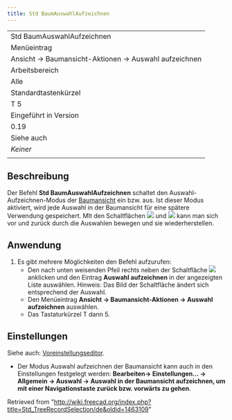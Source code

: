 ```yaml
---
title: Std BaumAuswahlAufzeichnen
---
```


|                                                      |
| ---------------------------------------------------- |
| Std BaumAuswahlAufzeichnen                           |
| Menüeintrag                                          |
| Ansicht → Baumansicht-Aktionen → Auswahl aufzeichnen |
| Arbeitsbereich                                       |
| Alle                                                 |
| Standardtastenkürzel                                 |
| T 5                                                  |
| Eingeführt in Version                                |
| 0.19                                                 |
| Siehe auch                                           |
| _Keiner_                                             |
|                                                      |

## Beschreibung

Der Befehl **Std BaumAuswahlAufzeichnen** schaltet den Auswahl-Aufzeichnen-Modus der [Baumansicht](/Tree_view/de "Tree view/de") ein bzw. aus. Ist dieser Modus aktiviert, wird jede Auswahl in der Baumansicht für eine spätere Verwendung gespeichert. MIt den Schaltflächen ![](/images/Std_SelBack.svg) und ![](/images/Std_SelForward.svg) kann man sich vor und zurück durch die Auswahlen bewegen und sie wiederherstellen.

## Anwendung

1. Es gibt mehrere Möglichkeiten den Befehl aufzurufen:
   - Den nach unten weisenden Pfeil rechts neben der Schaltfläche ![](/images/Std_TreeSyncView.svg) anklicken und den Eintrag **Auswahl aufzeichnen** in der angezeigten Liste auswählen. Hinweis: Das Bild der Schaltfläche ändert sich entsprechend der Auswahl.
   - Den Menüeintrag **Ansicht → Baumansicht-Aktionen → Auswahl aufzeichnen** auswählen.
   - Das Tastaturkürzel T dann 5.

## Einstellungen

Siehe auch: [Voreinstellungseditor](/Preferences_Editor/de "Preferences Editor/de").

- Der Modus Auswahl aufzeichnen der Baumansicht kann auch in den Einstellungen festgelegt werden: **Bearbeiten→ Einstellungen... → Allgemein → Auswahl → Auswahl in der Baumansicht aufzeichnen, um mit einer Navigationstaste zurück bzw. vorwärts zu gehen**.

Retrieved from "<http://wiki.freecad.org/index.php?title=Std_TreeRecordSelection/de&oldid=1463109>"
